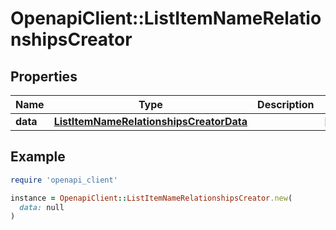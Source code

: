 # OpenapiClient::ListItemNameRelationshipsCreator

## Properties

| Name | Type | Description | Notes |
| ---- | ---- | ----------- | ----- |
| **data** | [**ListItemNameRelationshipsCreatorData**](ListItemNameRelationshipsCreatorData.md) |  | [optional] |

## Example

```ruby
require 'openapi_client'

instance = OpenapiClient::ListItemNameRelationshipsCreator.new(
  data: null
)
```


